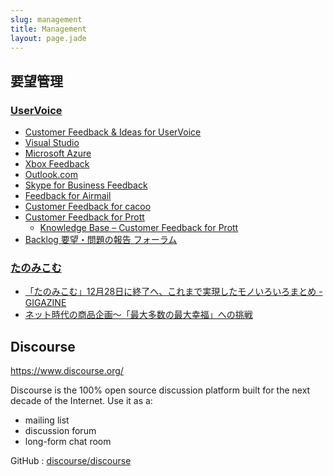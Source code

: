 ```yaml
---
slug: management
title: Management
layout: page.jade
---
```


## 要望管理


### [UserVoice](https://www.uservoice.com/)

- [Customer Feedback &amp; Ideas for UserVoice](https://feedback.uservoice.com/)
- [Visual Studio](https://visualstudio.uservoice.com/forums/121579-visual-studio-2015)
- [Microsoft Azure](https://feedback.azure.com/forums/34192--general-feedback)
- [Xbox Feedback](https://xbox.uservoice.com/forums/363186--new-ideas)
- [Outlook\.com](https://outlook.uservoice.com/forums/284136-outlook-com)
- [Skype for Business Feedback](https://www.skypefeedback.com/)
- [Feedback for Airmail](http://feedback.airmailapp.com/)
- [Customer Feedback for cacoo](http://feedback.cacoo.com/forums/4980-general-ja)
- [Customer Feedback for Prott](http://feedback.prottapp.com/forums/236364-prott-feedback)
  - [Knowledge Base – Customer Feedback for Prott](http://feedback.prottapp.com/knowledgebase)
- [Backlog 要望・問題の報告 フォーラム](http://feedback.backlog.jp/forums/140671-backlog-%E8%A6%81%E6%9C%9B-%E5%95%8F%E9%A1%8C%E3%81%AE%E5%A0%B1%E5%91%8A-%E3%83%95%E3%82%A9%E3%83%BC%E3%83%A9%E3%83%A0)

### [たのみこむ](http://www.tanomi.com/)

- [「たのみこむ」12月28日に終了へ、これまで実現したモノいろいろまとめ \- GIGAZINE](http://gigazine.net/news/20111101_tanomicom/)
- [ネット時代の商品企画～「最大多数の最大幸福」への挑戦](http://internet.watch.impress.co.jp/www/column/shohin/02.htm)


## Discourse

https://www.discourse.org/

Discourse is the 100% open source discussion platform built for the next decade of the Internet. Use it as a:

- mailing list
- discussion forum
- long-form chat room

GitHub
: [discourse/discourse](https://github.com/discourse/discourse)
